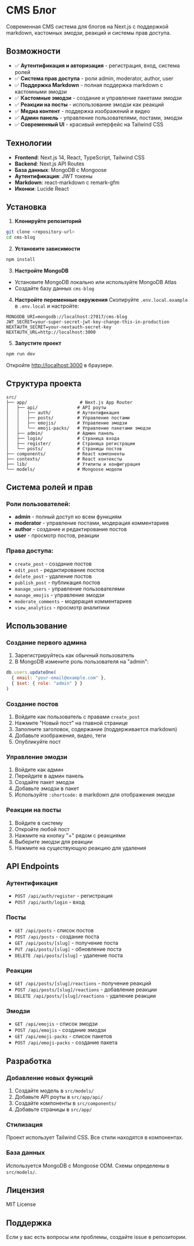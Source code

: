 # CMS Блог

Современная CMS система для блогов на Next.js с поддержкой markdown, кастомных эмодзи, реакций и системы прав доступа.

## Возможности

- ✅ **Аутентификация и авторизация** - регистрация, вход, система ролей
- ✅ **Система прав доступа** - роли admin, moderator, author, user
- ✅ **Поддержка Markdown** - полная поддержка markdown с кастомными эмодзи
- ✅ **Кастомные эмодзи** - создание и управление пакетами эмодзи
- ✅ **Реакции на посты** - использование эмодзи как реакций
- ✅ **Медиа контент** - поддержка изображений и видео
- ✅ **Админ панель** - управление пользователями, постами, эмодзи
- ✅ **Современный UI** - красивый интерфейс на Tailwind CSS

## Технологии

- **Frontend**: Next.js 14, React, TypeScript, Tailwind CSS
- **Backend**: Next.js API Routes
- **База данных**: MongoDB с Mongoose
- **Аутентификация**: JWT токены
- **Markdown**: react-markdown с remark-gfm
- **Иконки**: Lucide React

## Установка

1. **Клонируйте репозиторий**
```bash
git clone <repository-url>
cd cms-blog
```

2. **Установите зависимости**
```bash
npm install
```

3. **Настройте MongoDB**
- Установите MongoDB локально или используйте MongoDB Atlas
- Создайте базу данных `cms-blog`

4. **Настройте переменные окружения**
Скопируйте `.env.local.example` в `.env.local` и настройте:
```env
MONGODB_URI=mongodb://localhost:27017/cms-blog
JWT_SECRET=your-super-secret-jwt-key-change-this-in-production
NEXTAUTH_SECRET=your-nextauth-secret-key
NEXTAUTH_URL=http://localhost:3000
```

5. **Запустите проект**
```bash
npm run dev
```

Откройте [http://localhost:3000](http://localhost:3000) в браузере.

## Структура проекта

```
src/
├── app/                    # Next.js App Router
│   ├── api/               # API роуты
│   │   ├── auth/          # Аутентификация
│   │   ├── posts/         # Управление постами
│   │   ├── emojis/        # Управление эмодзи
│   │   └── emoji-packs/   # Управление пакетами эмодзи
│   ├── admin/             # Админ панель
│   ├── login/             # Страница входа
│   ├── register/          # Страница регистрации
│   └── posts/             # Страницы постов
├── components/            # React компоненты
├── contexts/              # React контексты
├── lib/                   # Утилиты и конфигурация
└── models/                # Mongoose модели
```

## Система ролей и прав

### Роли пользователей:
- **admin** - полный доступ ко всем функциям
- **moderator** - управление постами, модерация комментариев
- **author** - создание и редактирование постов
- **user** - просмотр постов, реакции

### Права доступа:
- `create_post` - создание постов
- `edit_post` - редактирование постов
- `delete_post` - удаление постов
- `publish_post` - публикация постов
- `manage_users` - управление пользователями
- `manage_emojis` - управление эмодзи
- `moderate_comments` - модерация комментариев
- `view_analytics` - просмотр аналитики

## Использование

### Создание первого админа

1. Зарегистрируйтесь как обычный пользователь
2. В MongoDB измените роль пользователя на "admin":
```javascript
db.users.updateOne(
  { email: "your-email@example.com" },
  { $set: { role: "admin" } }
)
```

### Создание постов

1. Войдите как пользователь с правами `create_post`
2. Нажмите "Новый пост" на главной странице
3. Заполните заголовок, содержание (поддерживается markdown)
4. Добавьте изображения, видео, теги
5. Опубликуйте пост

### Управление эмодзи

1. Войдите как админ
2. Перейдите в админ панель
3. Создайте пакет эмодзи
4. Добавьте эмодзи в пакет
5. Используйте `:shortcode:` в markdown для отображения эмодзи

### Реакции на посты

1. Войдите в систему
2. Откройте любой пост
3. Нажмите на кнопку "+" рядом с реакциями
4. Выберите эмодзи для реакции
5. Нажмите на существующую реакцию для удаления

## API Endpoints

### Аутентификация
- `POST /api/auth/register` - регистрация
- `POST /api/auth/login` - вход

### Посты
- `GET /api/posts` - список постов
- `POST /api/posts` - создание поста
- `GET /api/posts/[slug]` - получение поста
- `PUT /api/posts/[slug]` - обновление поста
- `DELETE /api/posts/[slug]` - удаление поста

### Реакции
- `GET /api/posts/[slug]/reactions` - получение реакций
- `POST /api/posts/[slug]/reactions` - добавление реакции
- `DELETE /api/posts/[slug]/reactions` - удаление реакции

### Эмодзи
- `GET /api/emojis` - список эмодзи
- `POST /api/emojis` - создание эмодзи
- `GET /api/emoji-packs` - список пакетов
- `POST /api/emoji-packs` - создание пакета

## Разработка

### Добавление новых функций

1. Создайте модель в `src/models/`
2. Добавьте API роуты в `src/app/api/`
3. Создайте компоненты в `src/components/`
4. Добавьте страницы в `src/app/`

### Стилизация

Проект использует Tailwind CSS. Все стили находятся в компонентах.

### База данных

Используется MongoDB с Mongoose ODM. Схемы определены в `src/models/`.

## Лицензия

MIT License

## Поддержка

Если у вас есть вопросы или проблемы, создайте issue в репозитории.
